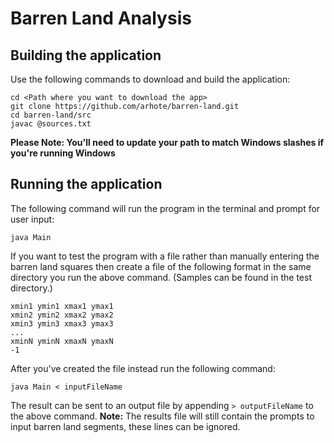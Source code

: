 Barren Land Analysis
=====================
## Building the application
Use the following commands to download and build the application:
```
cd <Path where you want to download the app>
git clone https://github.com/arhote/barren-land.git
cd barren-land/src
javac @sources.txt
```
**Please Note: You'll need to update your path to match Windows slashes if you're running Windows**

## Running the application
The following command will run the program in the terminal and prompt for user input:
```
java Main
```
If you want to test the program with a file rather than manually entering the barren land squares then create a file of 
the following format in the same directory you run the above command. (Samples can be found in the test directory.)
```
xmin1 ymin1 xmax1 ymax1
xmin2 ymin2 xmax2 ymax2
xmin3 ymin3 xmax3 ymax3
...
xminN yminN xmaxN ymaxN
-1
```
After you've created the file instead run the following command:
```
java Main < inputFileName
```
The result can be sent to an output file by appending `> outputFileName` to the above command.
**Note:** The results file will still contain the prompts to input barren land segments, these lines can be ignored.